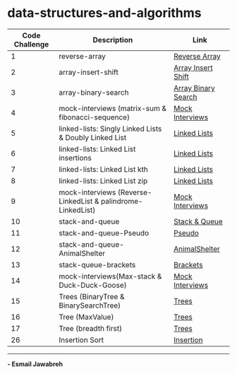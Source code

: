 # data-structures-and-algorithms
 
| Code Challenge | Description                                                  |  Link                                          |
| -------------- | ------------                                                 | ----------------                               |
|       1        | reverse-array                                                | [Reverse Array](./CC/reverseArray/)            |
|       2        | array-insert-shift                                           | [Array Insert Shift](./CC/arrayInsertShift/)   |
|       3        | array-binary-search                                          | [Array Binary Search](./CC/arrayBinarySearch/) | 
|       4        | mock-interviews (matrix-sum & fibonacci-sequence)            | [Mock Interviews](./CC/Mock_Interviews/CC04/)  |
|       5        | linked-lists: Singly Linked Lists & Doubly Linked List       | [Linked Lists](./CC/linkedLists/)              |
|       6        | linked-lists: Linked List insertions                         | [Linked Lists](./CC/linkedLists/)              |
|       7        | linked-lists: Linked List kth                                | [Linked Lists](./CC/linkedLists/)              |
|       8        | linked-lists: Linked List zip                                | [Linked Lists](./CC/linkedLists/)              |
|       9        | mock-interviews (Reverse-LinkedList & palindrome-LinkedList) | [Mock Interviews](./CC/Mock_Interviews/CC09/)  |
|       10       | stack-and-queue                                              | [Stack & Queue](./CC/stack_and_queue/)         | 
|       11       | stack-and-queue-Pseudo                                       | [Pseudo](./CC/stack_and_queue/)                |
|       12       | stack-and-queue-AnimalShelter                                | [AnimalShelter](./CC/stack_and_queue/)         |
|       13       | stack-queue-brackets                                         | [Brackets](./CC/stack_and_queue/)              |
|       14       | mock-interviews(Max-stack & Duck-Duck-Goose)                 | [Mock Interviews](./CC/Mock_Interviews/CC14/)  |
|       15       | Trees (BinaryTree & BinarySearchTree)                        | [Trees](./CC/trees/)                           |
|       16       | Tree (MaxValue)                                              | [Trees](./CC/trees/)                           |
|       17       | Tree (breadth first)                                         | [Trees](./CC/trees/)                           |
|       26       | Insertion Sort                                               | [Insertion](./CC/insertionSort/)               |

---

**- Esmail Jawabreh**